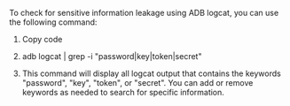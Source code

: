 To check for sensitive information leakage using ADB logcat, you can use the following command:

1. Copy code

2. adb logcat | grep -i "password\|key\|token\|secret"

3. This command will display all logcat output that contains the keywords "password", "key", "token", or "secret". You can add or remove keywords as needed to search for specific information.
